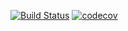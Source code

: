 [![Build Status](https://app.travis-ci.com/EstevanFonseca/Lab06.svg?branch=main)](https://app.travis-ci.com/EstevanFonseca/Lab06)
[![codecov](https://codecov.io/gh/EstevanFonseca/Lab06/branch/main/graph/badge.svg?token=XCCG95XVF9)](https://codecov.io/gh/EstevanFonseca/Lab06)